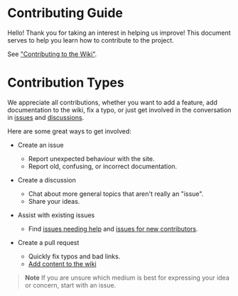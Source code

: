 # Contributing Guide

Hello! Thank you for taking an interest in helping us improve! This document serves to help you learn how to contribute to the project.

See ["Contributing to the Wiki"](./CONTRIBUTING-WIKI.md).

# Contribution Types

We appreciate all contributions, whether you want to add a feature, add documentation to the wiki, fix a typo, or just get involved in the conversation in [issues](https://github/LuaLS/LuaLS.github.io/issues) and [discussions](https://github.com/LuaLS/LuaLS.github.io/discussions).

Here are some great ways to get involved:

- Create an issue
  - Report unexpected behaviour with the site.
  - Report old, confusing, or incorrect documentation.

- Create a discussion
  - Chat about more general topics that aren't really an "issue".
  - Share your ideas.

- Assist with existing issues
  - Find [issues needing help](https://github.com/LuaLS/LuaLS.github.io/labels/help%20wanted) and [issues for new contributors](https://github.com/LuaLS/LuaLS.github.io/contribute).

- Create a pull request
  - Quickly fix typos and bad links.
  - [Add content to the wiki](./CONTRIBUTING-WIKI.md)

> **Note**
> If you are unsure which medium is best for expressing your idea or concern, start with an issue.
